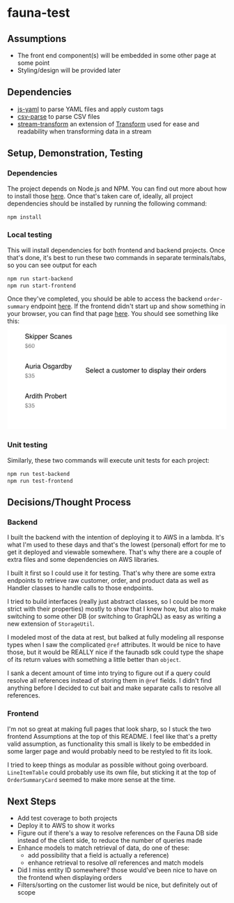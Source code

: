 # fauna-test

## Assumptions
  * The front end component(s) will be embedded in some other page at some point
  * Styling/design will be provided later

## Dependencies
 * [js-yaml](https://github.com/nodeca/js-yaml) to parse YAML files and apply custom tags
 * [csv-parse](https://github.com/adaltas/node-csv-parse) to parse CSV files
 * [stream-transform](https://github.com/adaltas/node-stream-transform) an extension of [Transform](https://nodejs.org/api/stream.html#stream_class_stream_transform) used for ease and readability when transforming data in a stream

## Setup, Demonstration, Testing

### Dependencies
The project depends on Node.js and NPM. You can find out more about how to install those [here](https://www.npmjs.com/get-npm). Once that's taken care of, ideally, all project dependencies should be installed by running the following command:
```bash
npm install
```

### Local testing
This will install dependencies for both frontend and backend projects. Once that's done, it's best to run these two commands in separate terminals/tabs, so you can see output for each
```
npm run start-backend
npm run start-frontend
```

Once they've completed, you should be able to access the backend `order-summary` endpoint [here](http://localhost:8080/fauna-test-backend/order-summary). If the frontend didn't start up and show something in your browser, you can find that page [here](http://localhost:3000/). You should see something like this:
![frontend screenshot](frontend-screenshot.png)

### Unit testing
Similarly, these two commands will execute unit tests for each project:
```
npm run test-backend
npm run test-frontend
```

## Decisions/Thought Process
### Backend
I built the backend with the intention of deploying it to AWS in a lambda. It's what I'm used to these days and that's the lowest (personal) effort for me to get it deployed and viewable somewhere. That's why there are a couple of extra files and some dependencies on AWS libraries.

I built it first so I could use it for testing. That's why there are some extra endpoints to retrieve raw customer, order, and product data as well as Handler classes to handle calls to those endpoints.

I tried to build interfaces (really just abstract classes, so I could be more strict with their properties) mostly to show that I knew how, but also to make switching to some other DB (or switching to GraphQL) as easy as writing a new extension of `StorageUtil`.

I modeled most of the data at rest, but balked at fully modeling all response types when I saw the complicated `@ref` attributes. It would be nice to have those, but it would be REALLY nice if the faunadb sdk could type the shape of its return values with something a little better than `object`.

I sank a decent amount of time into trying to figure out if a query could resolve all references instead of storing them in `@ref` fields. I didn't find anything before I decided to cut bait and make separate calls to resolve all references.

### Frontend
I'm not so great at making full pages that look sharp, so I stuck the two frontend Assumptions at the top of this README. I feel like that's a pretty valid assumption, as functionality this small is likely to be embedded in some larger page and would probably need to be restyled to fit its look.

I tried to keep things as modular as possible without going overboard. `LineItemTable` could probably use its own file, but sticking it at the top of `OrderSummaryCard` seemed to make more sense at the time.

## Next Steps
  * Add test coverage to both projects
  * Deploy it to AWS to show it works
  * Figure out if there's a way to resolve references on the Fauna DB side instead of the client side, to reduce the number of queries made
  * Enhance models to match retrieval of data, do one of these:
    * add possibility that a field is actually a reference)
    * enhance retrieval to resolve *all* references and match models
  * Did I miss entity ID somewhere? those would've been nice to have on the frontend when displaying orders
  * Filters/sorting on the customer list would be nice, but definitely out of scope
